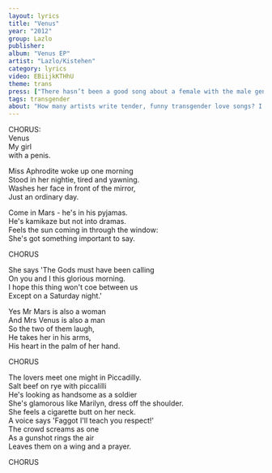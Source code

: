 ```yaml
---
layout: lyrics
title: "Venus"
year: "2012"
group: Lazlo
publisher: 
album: "Venus EP"
artist: "Lazlo/Kistehen"
category: lyrics
video: EBiijkKTHhU
theme: trans
press: ["There hasn’t been a good song about a female with the male genitalia since Goldie Lookin’ Chain’s smash hit Your Mother Has a Penis", "Rock Reviews 24/7"]
tags: transgender
about: "How many artists write tender, funny transgender love songs? I wish there more artists around like him."
---
```

CHORUS:  
Venus  
My girl  
with a penis.  

Miss Aphrodite woke up one morning  
Stood in her nightie, tired and yawning.  
Washes her face in front of the mirror,  
Just an ordinary day.  

Come in Mars - he's in his pyjamas.  
He's kamikaze but not into dramas.  
Feels the sun coming in through the window:  
She's got something important to say.  

CHORUS  

She says 'The Gods must have been calling  
On you and I this glorious morning.  
I hope this thing won't coe between us  
Except on a Saturday night.'  

Yes Mr Mars is also a woman  
And Mrs Venus is also a man  
So the two of them laugh,  
He takes her in his arms,  
His heart in the palm of her hand.  

CHORUS  

The lovers meet one might in Piccadilly.  
Salt beef on rye with piccalilli  
He's looking as handsome as a soldier  
She's glamorous like Marilyn, dress off the shoulder.  
She feels a cigarette butt on her neck.  
A voice says 'Faggot I'll teach you respect!'  
The crowd screams as one   
As a gunshot rings the air  
Leaves them on a wing and a prayer.  

CHORUS  



